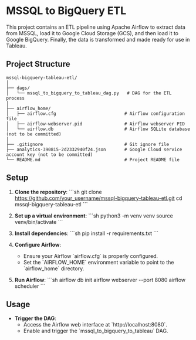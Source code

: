 # MSSQL to BigQuery ETL

This project contains an ETL pipeline using Apache Airflow to extract data from MSSQL, load it to Google Cloud Storage (GCS), and then load it to Google BigQuery. Finally, the data is transformed and made ready for use in Tableau.

## Project Structure

```
mssql-bigquery-tableau-etl/
│
├── dags/
│   └── mssql_to_bigquery_to_tableau_dag.py   # DAG for the ETL process
│
├── airflow_home/
│   ├── airflow.cfg                          # Airflow configuration file
│   ├── airflow-webserver.pid                # Airflow webserver PID
│   └── airflow.db                           # Airflow SQLite database (not to be committed)
│
├── .gitignore                               # Git ignore file
├── analytics-390815-2d2332940f24.json       # Google Cloud service account key (not to be committed)
└── README.md                                # Project README file
```

## Setup

1. **Clone the repository**:
    \`\`\`sh
    git clone https://github.com/your_username/mssql-bigquery-tableau-etl.git
    cd mssql-bigquery-tableau-etl
    \`\`\`

2. **Set up a virtual environment**:
    \`\`\`sh
    python3 -m venv venv
    source venv/bin/activate
    \`\`\`

3. **Install dependencies**:
    \`\`\`sh
    pip install -r requirements.txt
    \`\`\`

4. **Configure Airflow**:
    - Ensure your Airflow \`airflow.cfg\` is properly configured.
    - Set the \`AIRFLOW_HOME\` environment variable to point to the \`airflow_home\` directory.

5. **Run Airflow**:
    \`\`\`sh
    airflow db init
    airflow webserver --port 8080
    airflow scheduler
    \`\`\`

## Usage

- **Trigger the DAG**:
  - Access the Airflow web interface at \`http://localhost:8080\`.
  - Enable and trigger the \`mssql_to_bigquery_to_tableau\` DAG.
